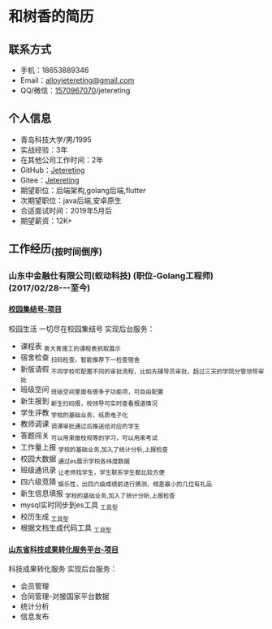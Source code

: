和树香的简历
====

联系方式
----
* 手机：18653889346
* Email：alloyjetereting@gmail.com
* QQ/微信：[1570967070](mqqwpa://im/chat?chat_type=wpa&uin=1570967070)/jetereting

个人信息
----
* 青岛科技大学/男/1995
* 实战经验：3年
* 在其他公司工作时间：2年
* GitHub：[Jetereting](https://github.com/Jetereting)
* Gitee：[Jetereting](https://gitee.com/Jetereting)
* 期望职位：后端架构,golang后端,flutter
* 次期望职位：java后端,安卓原生
* 合适面试时间：2019年5月后
* 期望薪资：12K+

工作经历<sub>(按时间倒序)</sub>
----
### 山东中金融仕有限公司(蚁动科技) (职位-Golang工程师) (2017/02/28---至今)
#### [校园集结号-项目](http://www.antlinker.com/index.html)
校园生活 一切尽在校园集结号 实现后台服务：
* 课程表 <sub>青大青理工的课程表抓取展示</sub>
* 宿舍检查 <sub>扫码检查，智能推荐下一检查宿舍</sub>
* 新版请假 <sub>不同学校可配置不同的审批流程，比如先辅导员审批，超过三天的学院分管领导审批</sub>
* 班级空间 <sub>班级空间里面有很多子功能项，可自由配置</sub>
* 新生报到 <sub>新生扫码报，校领导可实时查看报道情况</sub>
* 学生评教 <sub>学校的基础业务，纸质电子化</sub>
* 教师调课 <sub>调课审批通过后推送给对应的学生</sub>
* 答题闯关 <sub>可以用来做校规等的学习，可以用来考试</sub>
* 工作量上报 <sub>学校的基础业务,加入了统计分析,上报检查</sub>
* 校园大数据 <sub>通过es展示学校各纬度数据</sub>
* 班级通讯录 <sub>让老师找学生，学生联系学生都比较方便</sub>
* 四六级竞猜 <sub>娱乐性，出四六级成绩前进行猜测，相差最小的几位有礼品</sub>
* 新生信息填报 <sub>学校的基础业务,加入了统计分析,上报检查</sub>
* mysql实时同步到es工具 <sub>工具型</sub>
* 校历生成 <sub>工具型</sub>
* 根据文档生成代码工具 <sub>工具型</sub>

#### [山东省科技成果转化服务平台-项目](http://www.sdjssc.com/)
科技成果转化服务 实现后台服务：
* 会员管理
* 合同管理-对接国家平台数据
* 统计分析
* 信息发布


